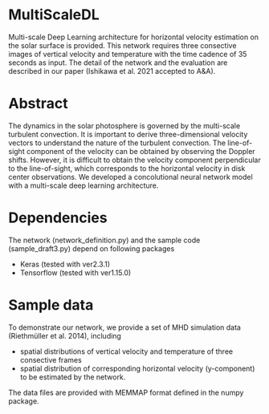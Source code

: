 # MultiScaleDL
Multi-scale Deep Learning architecture for horizontal velocity estimation on the solar surface is provided.
This network requires three consective images of vertical velocity and temperature with the time cadence of 35 seconds as input.
The detail of the network and the evaluation are described in our paper (Ishikawa et al. 2021 accepted to A&A).

# Abstract
The dynamics in the solar photosphere is governed by the multi-scale turbulent convection.
It is important to derive three-dimensional velocity vectors to understand the nature of the turbulent convection.
The line-of-sight component of the velocity can be obtained by observing the Doppler shifts.
However, it is difficult to obtain the velocity component perpendicular to the line-of-sight,
which corresponds to the horizontal velocity in disk center observations.
We developed a concolutional neural network model with a multi-scale deep learning architecture.

# Dependencies
The network (network_definition.py) and the sample code (sample_draft3.py) depend on following packages
 - Keras (tested with ver2.3.1)
 - Tensorflow (tested with ver1.15.0)

# Sample data
To demonstrate our network, we provide a set of MHD simulation data (Riethmüller et al. 2014), including
 - spatial distributions of vertical velocity and temperature of three consective frames
 - spatial distribution of corresponding horizontal velocity (y-component) to be estimated by the network.

The data files are provided with MEMMAP format defined in the numpy package.


